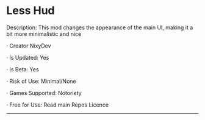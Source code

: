 # Less Hud

Description:
This mod changes the appearance of the main UI, making it a bit more minimalistic and nice

· Creator NixyDev

· Is Updated: Yes

· Is Beta: Yes

· Risk of Use: Minimal/None

· Games Supported: Notoriety

· Free for Use: Read main Repos Licence
______
